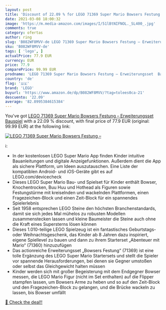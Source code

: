 ```yaml
---
layout: post
title: 'Discount of 22.09 % for LEGO 71369 Super Mario Bowsers Festung –'
date: 2021-03-08 18:00:32
image: 'https://m.media-amazon.com/images/I/51lBtNIFNOL._SL400_.jpg'
comments: true
category: ofertas
author: ring
slug: 'B082WF8MVV-de LEGO 71369 Super Mario Bowsers Festung – Erweiterungsset...'
sku: 'B082WF8MVV-de'
tags: [ 'lego', ]
actualPrice: 77.9 EUR
currency: EUR
price: 77.9
comparePrice: 99.99 EUR
prodname: 'LEGO 71369 Super Mario Bowsers Festung – Erweiterungsset  Bauspiel'
country: 'de'
flag: '🇩🇪'
brand: 'LEGO'
buyurl: 'https://www.amazon.de/dp/B082WF8MVV/?tag=tolees0ca-21'
descuento: '22.09'
average: '82.8995384615384'
---
```


You've got [LEGO 71369 Super Mario Bowsers Festung – Erweiterungsset  Bauspiel](https://www.amazon.de/dp/B082WF8MVV/?tag=tolees0ca-21) with a  22.09 % discount, with final price of 77.9 EUR (original: 99.99 EUR) at the following link:

[![LEGO 71369 Super Mario Bowsers Festung –](https://m.media-amazon.com/images/I/51lBtNIFNOL._SL400_.jpg)](https://www.amazon.de/dp/B082WF8MVV/?tag=tolees0ca-21)

ℹ️:

- In der kostenlosen LEGO Super Mario App finden Kinder intuitive Bauanleitungen und digitale Anzeigefunktionen. Außerdem dient die App als sichere Plattform, um Ideen auszutauschen. Eine Liste der kompatiblen Android- und iOS-Geräte gibt es auf LEGO.com/devicecheck
- Dieses LEGO Super Mario Bau- und Spielset für Kinder enthält Bowser, Knochentrocken, Buu Huu und Hothead als Figuren sowie Festungstürme mit kreiselnden und wackelnden Plattformen, einen Fragezeichen-Block und einen Zeit-Block für ein spannendes Spielerlebnis
- Seit 1958 entsprechen LEGO Steine den höchsten Branchenstandards, damit sie sich jedes Mal mühelos zu robusten Modellen zusammenstecken lassen und kleine Baumeister die Steine auch ohne die Kraft eines Supersterns lösen können
- Dieses 1.010-teilige LEGO Spielzeug ist ein fantastisches Geburtstags- oder Weihnachtsgeschenk, das Kinder ab 8 Jahren dazu inspiriert, eigene Spiellevel zu bauen und dann zu ihrem Starterset „Abenteuer mit Mario“ (71360) hinzuzufügen
- Das actionreiche Erweiterungsset „Bowsers Festung“ (71369) ist eine tolle Ergänzung des LEGO Super Mario Startersets und stellt die Spieler vor spannende Herausforderungen, bei denen sie Gegner umstoßen oder selbst das Gleichgewicht halten müssen
- Kinder werden sich mit großer Begeisterung mit dem Endgegner Bowser messen, die LEGO Mario Figur (nicht im Set enthalten) auf die Flipper stampfen lassen, um Bowsers Arme zu heben und so auf den Zeit-Block und den Fragezeichen-Block zu gelangen, und die Brücke wackeln zu lassen, bis Bowser umfällt

[🛒 Check the deal!!](https://www.amazon.de/dp/B082WF8MVV/?tag=tolees0ca-21)

